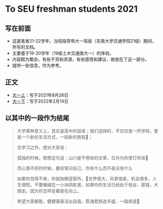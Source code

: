 # To SEU freshman students 2021

## 写在前面
  
- 这是笔者21-22学年，当班指导带大一班级（东南大学交通学院21级）期间，所写的文档。
- 主要基于19-20学年（19级土木交通类大一）的体验。
- 内容颇为繁杂，有些干货和资源，有些感悟和建议，故放在了这一部分。
- 提供一些信息，作为参考。

## 正文

- [大一上](https://www.yuque.com/liluanke/wnn581/zytli0?singleDoc#%20%E3%80%8A%E6%9C%AA%E6%9D%A5%E6%98%AF%E4%BD%A0%E4%BB%AC%E7%9A%84%E2%80%94%E2%80%94To%206%E7%8F%AD%E3%80%8B)：写于2021年8月26日
- [大一下](https://www.yuque.com/liluanke/wnn581/hggm1d?singleDoc#%20%E3%80%8ATo%20seek,%20to%20seed.%E3%80%8B)：写于2022年2月14日

## 以其中的一段作为结尾

> 大学某种意义上，其实是高中的延续；我们选择的，不仅仅是一所学校，更是一个新的生活方式，一段新的旅程🏃‍；
>
> 在学习之外，想对大家说：
>
> 孤独的时候，想想这句话：山川是不卷收的文章，日月为你掌灯伴读📕
>
> 而心情不好的时候，要经常问自己，你有什么而不是没有什么
>
> 如果你觉得不爽，你就抬眼望窗外，🌸世界很大，风景很美，机会很多，人生很短，不要蜷缩在一小块阴影里。如果你的生活已经处于低谷，那就，大胆走。因为你怎样走都是在向上。
>
> 希望大家都能，健健康康活出自我，愿诸君旅途丰盛，一路顺遂🎉
